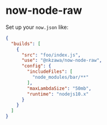 # now-node-raw

Set up your `now.json` like:

```json
{
  "builds": [
    {
      "src": "foo/index.js",
      "use": "@nkzawa/now-node-raw",
      "config": {
        "includeFiles": [
          "node_modules/bar/**"
        ],
        "maxLambdaSize": "50mb",
        "runtime": "nodejs10.x"
      }
    }
  ]
}
```
